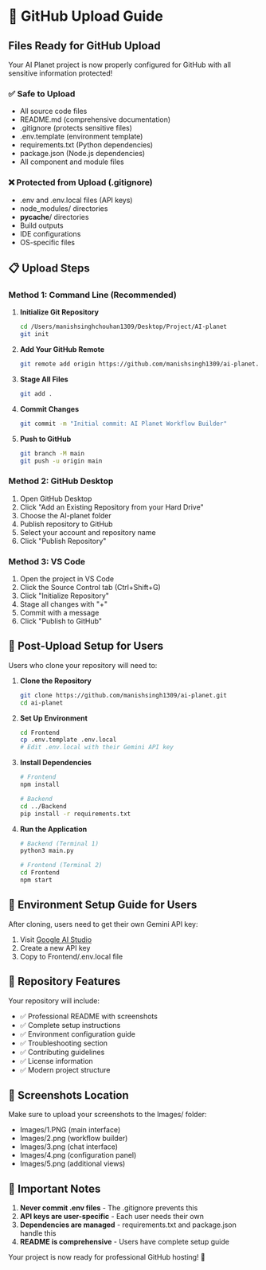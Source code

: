 # 🚀 GitHub Upload Guide

## Files Ready for GitHub Upload

Your AI Planet project is now properly configured for GitHub with all sensitive information protected!

### ✅ Safe to Upload
- All source code files
- README.md (comprehensive documentation)
- .gitignore (protects sensitive files)
- .env.template (environment template)
- requirements.txt (Python dependencies)
- package.json (Node.js dependencies)
- All component and module files

### ❌ Protected from Upload (.gitignore)
- .env and .env.local files (API keys)
- node_modules/ directories
- __pycache__/ directories
- Build outputs
- IDE configurations
- OS-specific files

## 📋 Upload Steps

### Method 1: Command Line (Recommended)

1. **Initialize Git Repository**
   ```bash
   cd /Users/manishsinghchouhan1309/Desktop/Project/AI-planet
   git init
   ```

2. **Add Your GitHub Remote**
   ```bash
   git remote add origin https://github.com/manishsingh1309/ai-planet.git
   ```

3. **Stage All Files**
   ```bash
   git add .
   ```

4. **Commit Changes**
   ```bash
   git commit -m "Initial commit: AI Planet Workflow Builder"
   ```

5. **Push to GitHub**
   ```bash
   git branch -M main
   git push -u origin main
   ```

### Method 2: GitHub Desktop

1. Open GitHub Desktop
2. Click "Add an Existing Repository from your Hard Drive"
3. Choose the AI-planet folder
4. Publish repository to GitHub
5. Select your account and repository name
6. Click "Publish Repository"

### Method 3: VS Code

1. Open the project in VS Code
2. Click the Source Control tab (Ctrl+Shift+G)
3. Click "Initialize Repository"
4. Stage all changes with "+"
5. Commit with a message
6. Click "Publish to GitHub"

## 🔧 Post-Upload Setup for Users

Users who clone your repository will need to:

1. **Clone the Repository**
   ```bash
   git clone https://github.com/manishsingh1309/ai-planet.git
   cd ai-planet
   ```

2. **Set Up Environment**
   ```bash
   cd Frontend
   cp .env.template .env.local
   # Edit .env.local with their Gemini API key
   ```

3. **Install Dependencies**
   ```bash
   # Frontend
   npm install

   # Backend
   cd ../Backend
   pip install -r requirements.txt
   ```

4. **Run the Application**
   ```bash
   # Backend (Terminal 1)
   python3 main.py

   # Frontend (Terminal 2)
   cd Frontend
   npm start
   ```

## 🔑 Environment Setup Guide for Users

After cloning, users need to get their own Gemini API key:

1. Visit [Google AI Studio](https://makersuite.google.com/app/apikey)
2. Create a new API key
3. Copy to Frontend/.env.local file

## 🎯 Repository Features

Your repository will include:
- ✅ Professional README with screenshots
- ✅ Complete setup instructions
- ✅ Environment configuration guide
- ✅ Troubleshooting section
- ✅ Contributing guidelines
- ✅ License information
- ✅ Modern project structure

## 📸 Screenshots Location

Make sure to upload your screenshots to the Images/ folder:
- Images/1.PNG (main interface)
- Images/2.png (workflow builder)
- Images/3.png (chat interface)
- Images/4.png (configuration panel)
- Images/5.png (additional views)

## 🚨 Important Notes

1. **Never commit .env files** - The .gitignore prevents this
2. **API keys are user-specific** - Each user needs their own
3. **Dependencies are managed** - requirements.txt and package.json handle this
4. **README is comprehensive** - Users have complete setup guide

Your project is now ready for professional GitHub hosting! 🎉